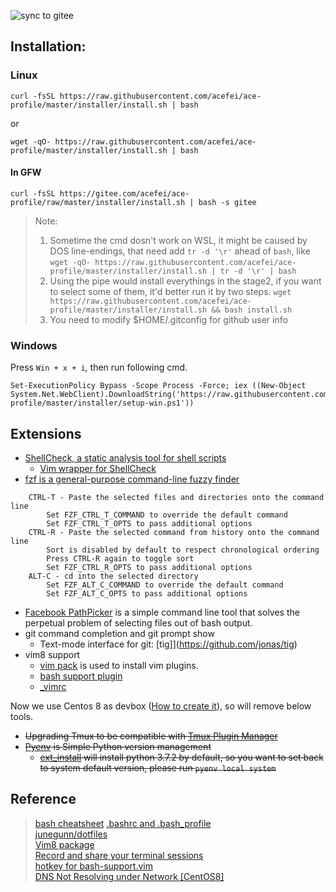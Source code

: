 ![sync to gitee](https://github.com/acefei/ace-profile/workflows/sync%20to%20gitee/badge.svg)

## Installation:
### Linux 
```
curl -fsSL https://raw.githubusercontent.com/acefei/ace-profile/master/installer/install.sh | bash
```
or
```
wget -qO- https://raw.githubusercontent.com/acefei/ace-profile/master/installer/install.sh | bash
```
#### In GFW
```
curl -fsSL https://gitee.com/acefei/ace-profile/raw/master/installer/install.sh | bash -s gitee
```

> Note:
> 1. Sometime the cmd dosn't work on WSL, it might be caused by DOS line-endings, that need add `tr -d '\r'` ahead of `bash`, like 
> ``` wget -qO- https://raw.githubusercontent.com/acefei/ace-profile/master/installer/install.sh | tr -d '\r' | bash ```
> 2. Using the pipe would install everythings in the stage2, if you want to select some of them, it'd better run it by two steps. 
> ``` wget https://raw.githubusercontent.com/acefei/ace-profile/master/installer/install.sh && bash install.sh ```
> 3. You need to modify $HOME/.gitconfig for github user info 

### Windows
Press `Win + x + i`, then run following cmd.
```
Set-ExecutionPolicy Bypass -Scope Process -Force; iex ((New-Object System.Net.WebClient).DownloadString('https://raw.githubusercontent.com/acefei/ace-profile/master/installer/setup-win.ps1'))
```
## Extensions
- [ShellCheck, a static analysis tool for shell scripts](https://github.com/koalaman/shellcheck)
  - [Vim wrapper for ShellCheck](https://github.com/itspriddle/vim-shellcheck)
- [fzf is a general-purpose command-line fuzzy finder](https://github.com/junegunn/fzf)  
```
    CTRL-T - Paste the selected files and directories onto the command line
        Set FZF_CTRL_T_COMMAND to override the default command
        Set FZF_CTRL_T_OPTS to pass additional options
    CTRL-R - Paste the selected command from history onto the command line
        Sort is disabled by default to respect chronological ordering
        Press CTRL-R again to toggle sort
        Set FZF_CTRL_R_OPTS to pass additional options
    ALT-C - cd into the selected directory
        Set FZF_ALT_C_COMMAND to override the default command
        Set FZF_ALT_C_OPTS to pass additional options
```
    
- [Facebook PathPicker](https://github.com/facebook/PathPicker) is a simple command line tool that solves the perpetual problem of selecting files out of bash output.
- git command completion and git prompt show
  - Text-mode interface for git: [tig]](https://github.com/jonas/tig)
- vim8 support 
   - [vim pack](https://github.com/acefei/ace-profile/blob/master/utility/vim_pack) is used to install vim plugins.
   - [bash support plugin](https://github.com/vim-scripts/bash-support.vim)
   - [_vimrc](https://github.com/acefei/ace-profile/blob/master/vimrcs/_vimrc)

Now we use Centos 8 as devbox ([How to create it](https://github.com/acefei/ace-osinstaller)), so will remove below tools. 
<s>
- Upgrading Tmux to be compatible with [Tmux Plugin Manager](https://github.com/tmux-plugins/tpm)
- [Pyenv](https://github.com/pyenv/pyenv) is Simple Python version management
  - [ext_install](https://github.com/acefei/ace-profile/blob/master/installer/ext_install) will install python 3.7.2 by default, so you want to set back to system default version, please run `pyenv local system`
</s>
    

## Reference
> [bash cheatsheet](https://github.com/rstacruz/cheatsheets/blob/master/bash.md)
> [.bashrc and .bash_profile](http://tldp.org/LDP/abs/html/sample-bashrc.html)<br>
> [junegunn/dotfiles](https://github.com/junegunn/dotfiles)<br>
> [Vim8 package](https://vi.stackexchange.com/a/11733)<br>
> [Record and share your terminal sessions](https://asciinema.org/)<br>
> [hotkey for bash-support.vim](https://lug.fh-swf.de/vim/vim-bash/bash-hotkeys.pdf)<br>
> [DNS Not Resolving under Network [CentOS8]](https://github.com/docker/for-linux/issues/957)<br>
